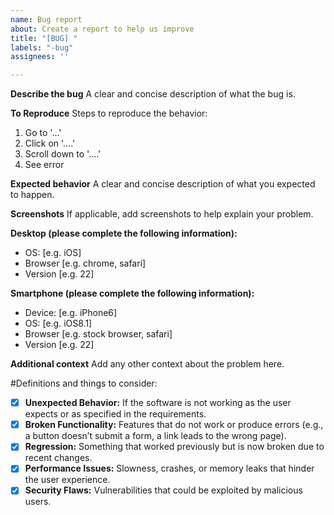 ```yaml
---
name: Bug report
about: Create a report to help us improve
title: "[BUG] "
labels: "-bug"
assignees: ''

---
```


**Describe the bug**
A clear and concise description of what the bug is.

**To Reproduce**
Steps to reproduce the behavior:
1. Go to '...'
2. Click on '....'
3. Scroll down to '....'
4. See error

**Expected behavior**
A clear and concise description of what you expected to happen.

**Screenshots**
If applicable, add screenshots to help explain your problem.

**Desktop (please complete the following information):**
 - OS: [e.g. iOS]
 - Browser [e.g. chrome, safari]
 - Version [e.g. 22]

**Smartphone (please complete the following information):**
 - Device: [e.g. iPhone6]
 - OS: [e.g. iOS8.1]
 - Browser [e.g. stock browser, safari]
 - Version [e.g. 22]

**Additional context**
Add any other context about the problem here.

#Definitions and things to consider:
- [x] **Unexpected Behavior:** If the software is not working as the user expects or as specified in the requirements.
- [x] **Broken Functionality:** Features that do not work or produce errors (e.g., a button doesn’t submit a form, a link leads to the wrong page).
- [x] **Regression:** Something that worked previously but is now broken due to recent changes.
- [x] **Performance Issues:** Slowness, crashes, or memory leaks that hinder the user experience.
- [x] **Security Flaws:** Vulnerabilities that could be exploited by malicious users.
